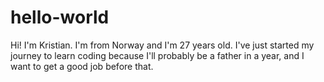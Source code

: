 # hello-world

Hi! I'm Kristian. I'm from Norway and I'm 27 years old. I've just started my journey to learn coding because I'll probably be a father in a year, and I want to get a good job before that. 
